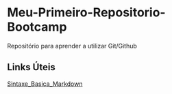 # Meu-Primeiro-Repositorio-Bootcamp
Repositório para aprender a utilizar Git/Github

## Links Úteis
[Sintaxe_Basica_Markdown](https://www.markdownguide.org/basic-syntax/)
